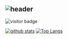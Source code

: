 ![header](https://i.imgur.com/QHIKzgD.png)
---------------------
<!--
**23carnies/23carnies** is a ✨ _special_ ✨ repository because its `README.md` (this file) appears on your GitHub profile.

Here are some ideas to get you started:
### Hi there 👋

- 🔭 I’m currently working on ...
- 🌱 I’m currently learning ...
- 👯 I’m looking to collaborate on ...
- 🤔 I’m looking for help with ...
- 💬 Ask me about ...
- 
- 😄 Pronouns: ...
- ⚡ Fun fact: ...
-->
![visitor badge](https://visitor-badge.glitch.me/badge?page_id=23carnies.visitor-badge)

[![github stats](https://github-readme-stats.vercel.app/api?username=23carnies&show_icons=true&hide=issues&theme=ayu-mirage)](https://github.com/23carnies/github-readme-stats) 
[![Top Langs](https://github-readme-stats.vercel.app/api/top-langs/?username=23carnies&langs_count=8&show_icons=true&theme=ayu-mirage&layout=compact)](https://github.com/23carnies/github-readme-stats)

<!--
<a href="https://github.com/23carnies/MeetYourMakerCoupled">
  <img align="center" src="https://github-readme-stats.vercel.app/api/pin/?username=23carnies&show_icons=true&hide=issues,contribs&theme=ayu-mirage&repo=MeetYourMakerCoupled" />
</a>
<a href="https://github.com/23carnies/bilingue">
  <img align="center" src="https://github-readme-stats.vercel.app/api/pin/?username=23carnies&repo=bilingue&theme=ayu-mirage" />
</a>
<a href="https://github.com/23carnies/Tic_Tac_Toe">
  <img align="center" src="https://github-readme-stats.vercel.app/api/pin/?username=23carnies&repo=Tic_Tac_Toe&theme=ayu-mirage" />
</a>
<a href="https://github.com/23carnies/psychedelicRoulette">
  <img align="center" src="https://github-readme-stats.vercel.app/api/pin/?username=23carnies&repo=psychedelicRoulette&theme=ayu-mirage" />
</a>
-->





